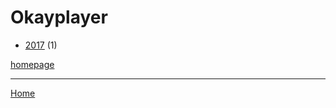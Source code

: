 # Okayplayer

  * [2017](./okayplayer-2017.md) (1)

[homepage](https://www.okayplayer.com/)

----

[Home](../index.md)
